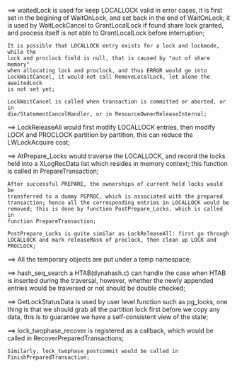 ==> waitedLock is used for keep LOCALLOCK valid in error cases, it is first set
	in the begining of WaitOnLock, and set back in the end of WaitOnLock; it is
	used by WaitLockCancel to GrantLocalLock if found share lock granted, and
	process itself is not able to GrantLocalLock before interruption;

	It is possible that LOCALLOCK entry exists for a lock and lockmode, while the
	lock and proclock field is null, that is caused by "out of share memory"
	when allocating lock and proclock, and thus ERROR would go into
	LockWaitCancel, it would not call RemoveLocalLock, let alone the awaitedLock
	is not set yet;

	LockWaitCancel is called when transaction is committed or aborted, or in
	die/StatementCancelHandler, or in ResourceOwnerReleaseInternal;

==> LockReleaseAll would first modify LOCALLOCK entries, then modify LOCK and
	PROCLOCK partition by partition, this can reduce the LWLockAcquire cost;

==> AtPrepare\_Locks would traverse the LOCALLOCK, and record the locks held
	into a XLogRecData list which resides in memory context; this function is
	called in PrepareTransaction;

	After successful PREPARE, the ownerships of current held locks would be
	transferred to a dummy PGPROC, which is associated with the prepared
	transaction; hence all the corresponding entries in LOCALLOCK would be
	removed; this is done by function PostPrepare_Locks, which is called in
	function PrepareTransaction;

	PostPrepare_Locks is quite similar as LockReleaseAll: first go through
	LOCALLOCK and mark releaseMask of proclock, then clean up LOCK and PROCLOCK;

==> All the temporary objects are put under a temp namespace;

==> hash\_seq\_search a HTAB(dynahash.c) can handle the case when HTAB is
	inserted during the traversal, however, whether the newly appended entries would
	be traversed or not should be double checked;

==> GetLockStatusData is used by user level function such as pg\_locks, one
	thing is that we should grab all the partition lock first before we copy any
	data, this is to guarantee we have a self-consistent view of the state;

==> lock\_twophase\_recover is registered as a callback, which would be called
	in RecoverPreparedTransactions;

	Similarly, lock_twophase_postcommit would be called in
	FinishPreparedTransaction;
